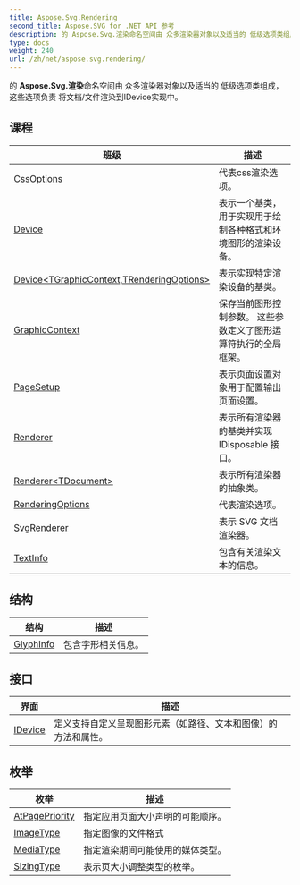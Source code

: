 ```yaml
---
title: Aspose.Svg.Rendering
second_title: Aspose.SVG for .NET API 参考
description: 的 Aspose.Svg.渲染命名空间由 众多渲染器对象以及适当的 低级选项类组成这些选项负责 将文档/文件渲染到IDevice实现中
type: docs
weight: 240
url: /zh/net/aspose.svg.rendering/
---
```

的 **Aspose.Svg.渲染**命名空间由 众多渲染器对象以及适当的 低级选项类组成，这些选项负责 将文档/文件渲染到IDevice实现中。

## 课程

| 班级 | 描述 |
| --- | --- |
| [CssOptions](./cssoptions/) | 代表css渲染选项。 |
| [Device](./device/) | 表示一个基类，用于实现用于绘制各种格式和环境图形的渲染设备。 |
| [Device&lt;TGraphicContext,TRenderingOptions&gt;](./device-2/) | 表示实现特定渲染设备的基类。 |
| [GraphicContext](./graphiccontext/) | 保存当前图形控制参数。 这些参数定义了图形运算符执行的全局框架。 |
| [PageSetup](./pagesetup/) | 表示页面设置对象用于配置输出页面设置。 |
| [Renderer](./renderer/) | 表示所有渲染器的基类并实现 IDisposable 接口。 |
| [Renderer&lt;TDocument&gt;](./renderer-1/) | 表示所有渲染器的抽象类。 |
| [RenderingOptions](./renderingoptions/) | 代表渲染选项。 |
| [SvgRenderer](./svgrenderer/) | 表示 SVG 文档渲染器。 |
| [TextInfo](./textinfo/) | 包含有关渲染文本的信息。 |
## 结构

| 结构 | 描述 |
| --- | --- |
| [GlyphInfo](./glyphinfo/) | 包含字形相关信息。 |
## 接口

| 界面 | 描述 |
| --- | --- |
| [IDevice](./idevice/) | 定义支持自定义呈现图形元素（如路径、文本和图像）的方法和属性。 |
## 枚举

| 枚举 | 描述 |
| --- | --- |
| [AtPagePriority](./atpagepriority/) | 指定应用页面大小声明的可能顺序。 |
| [ImageType](./imagetype/) | 指定图像的文件格式 |
| [MediaType](./mediatype/) | 指定渲染期间可能使用的媒体类型。 |
| [SizingType](./sizingtype/) | 表示页大小调整类型的枚举。 |



